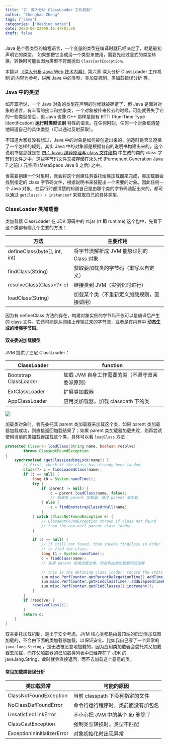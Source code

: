 ```yaml
---
title: "五：深入分析 ClassLoader 工作机制"
author: "Chenghao Zheng"
tags: ["Java"]
categories: ["Reading notes"]
date: 2020-09-22T09:19:47+01:00
draft: false
---
```


Java 是个强类型的编程语言，一个变量的类型在编译时就已经决定了，就是最初声明它的类型， 如果想把它当成另一个类型来使用，需要先经过显式的类型转换，转换时可能会因为类型不符而抛出 `ClassCastException`。

本篇以 [《深入分析 Java Web 技术内幕》](https://book.douban.com/subject/25953851/) 第六章 深入分析 ClassLoader 工作机制 的内容为参考，讲解 Java 中的类型，类加载机制，类加载错误分析 等。

### Java 中的类型

如开篇所说，一个 Java 对象的类型在声明的时候就被确定了，但 Java 是面对对象的语言，有丰富的接口和抽象类，一个对象被传来传去的时候，可能就丢失了它的一些类型信息，但 Java 也像 C++ 那样是拥有 RTTI (Run-Time Type Identification) **运行时类型识别** 特性的语言。在任何时刻，任何一个对象都清楚地知道自己的具体类型（可以通过反射获取）。 

不知道大家有没有想过，Java 中的对象是如何被创造出来的，创造时是否又遵循了一个怎样的规则。其实 Java 中的对象都是根据各自的说明书构建出来的，这个说明书信息就是在 [四：Javac 编译原理与 class 文件结构](https://chenghao.monster/2020/java-compile/) 中生成的类的 class 字节码文件之中，这些字节码文件又被存储在永久代 (Permenent Generation Java 7 之前) / 元空间 (MetaSpace Java 8 之后) 之中。

当需要创建一个对象时，就会将这个创建任务委托给类加载器来完成，类加载器会找到指定的 class 字节码文件，根据说明书来装配出一个需要的对象。因此任何一个 Java 对象，在运行时都清楚的知道自己是由哪个类的字节码装配出来的，都可以通过 `getClass() / instanceof` 来获取自己的具体类型。 

### ClassLoader 类加载器

类加载器 ClassLoader 在 JDK 源码中的 rt.jar (rt 即 runtime) 这个包中，先看下这个类都有哪几个主要的方法：

| 方法                          | 主要作用                                   |
| ----------------------------- | ------------------------------------------ |
| defineClass(byte[], int, int) | 将字节流解析成 JVM 能够识别的 Class 对象   |
| findClass(String)             | 获取要加载类的字节码（重写以自定义）       |
| resolveClass(Class<?> c)      | 链接类到 JVM（实例化时进行）               |
| loadClass(String)             | 加载某个类（不重新定义加载规则，直接调用） |

因为有 defineClass 方法的存在，构建对象实例的字节码不仅可以是编译后产生的 class 文件，它还可能是从网络上传输过来的字节流，或者是在内存中 **动态生成的增强字节码**。

#### 双亲委派加载模型

JVM 提供了三层 ClassLoader：

| ClassLoader           | function                                        |
| --------------------- | ----------------------------------------------- |
| Bootstrap ClassLoader | 加载 JVM 自身工作需要的类（不遵守双亲委派原则） |
| ExtClassLoader        | 扩展类加载器                                    |
| AppClassLoader        | 应用类加载器，加载 classpath 下的类             |

![](/images/ClassLoader.jpg)

加载类对象时，会先委托其 parent 类加载器来加载这个类，如果 parent 类加载器加载成功，则直接返回加载结果了；如果 parent 类加载器加载失败，则再尝试使用当前的类加载器加载这个类，具体可以看 `loadClass` 方法：

```java
protected Class<?> loadClass(String name, boolean resolve)
        throws ClassNotFoundException
{
    synchronized (getClassLoadingLock(name)) {
        // First, check if the class has already been loaded
        Class<?> c = findLoadedClass(name);
        if (c == null) {
            long t0 = System.nanoTime();
            try {
                if (parent != null) {
                    c = parent.loadClass(name, false);
                    // 如果有 parent 加载器，通过 parent 来加载
                } else {
                    c = findBootstrapClassOrNull(name);
                }
            } catch (ClassNotFoundException e) {
                // ClassNotFoundException thrown if class not found
                // from the non-null parent class loader
            }

            if (c == null) {
                // If still not found, then invoke findClass in order
                // to find the class.
                long t1 = System.nanoTime();
                c = findClass(name);
                // 如果 parent 拒绝加载此类，则会有此类加载器完成加载

                // this is the defining class loader; record the stats
                sun.misc.PerfCounter.getParentDelegationTime().addTime(t1 - t0);
                sun.misc.PerfCounter.getFindClassTime().addElapsedTimeFrom(t1);
                sun.misc.PerfCounter.getFindClasses().increment();
            }
        }
        if (resolve) {
            resolveClass(c);
        }
        return c;
    }
}
```

双亲委托加载机制，是出于安全考虑，JVM 核心类都是由最顶端的启动类加载器加载的，不会由下面的类加载器加载，以保证安全。比如我自己写了一个异常的 `java.lang.String` ，是无法被恶意地加载的，因为应用类加载器会委托其父加载器去加载，而在父加载器的已加载类列表中已经存在了 JDK 的 java.lang.String，此时就会直接返回，而不去加载这个恶意的类。

#### 常见加载类错误分析

| 类加载异常                  | 可能的原因                         |
| --------------------------- | ---------------------------------- |
| ClassNotFoundException      | 当前 classpath 下没有指定的文件    |
| NoClassDefFoundError        | 命令行运行程序时，类前面没有加包名 |
| UnsatisfiedLinkError        | 不小心把 JVM 中的某个 lib 删除了   |
| ClassCastException          | 强制类型转换时，类型不匹配         |
| ExceptionInInitializerError | 对象初始化时出现异常               |



